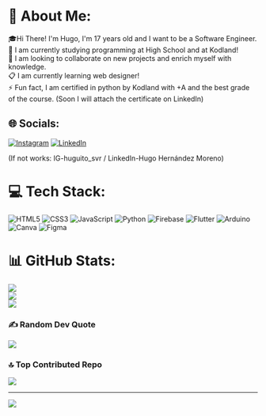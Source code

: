 # 💫 About Me:
🎓Hi There! I'm Hugo, I'm 17 years old and I want to be a Software Engineer.<br>🔭 I am currently studying programming at High School and at Kodland!<br>💼 I am looking to collaborate on new projects and enrich myself with knowledge.<br>📋 I am currently learning web designer!<br>⚡ Fun fact, I am certified in python by Kodland with +A and the best grade of the course. (Soon I will attach the certificate on LinkedIn)


## 🌐 Socials:
[![Instagram](https://img.shields.io/badge/Instagram-%23E4405F.svg?logo=Instagram&logoColor=white)](https://instagram.com/https://www.instagram.com/huguito_svr/) [![LinkedIn](https://img.shields.io/badge/LinkedIn-%230077B5.svg?logo=linkedin&logoColor=white)](https://linkedin.com/in/https://www.linkedin.com/in/hugo-hern%C3%A1ndez-moreno-a23947272/) 

(If not works: IG-huguito_svr / LinkedIn-Hugo Hernández Moreno)

# 💻 Tech Stack:
![HTML5](https://img.shields.io/badge/html5-%23E34F26.svg?style=flat&logo=html5&logoColor=white) ![CSS3](https://img.shields.io/badge/css3-%231572B6.svg?style=flat&logo=css3&logoColor=white) ![JavaScript](https://img.shields.io/badge/javascript-%23323330.svg?style=flat&logo=javascript&logoColor=%23F7DF1E) ![Python](https://img.shields.io/badge/python-3670A0?style=flat&logo=python&logoColor=ffdd54) ![Firebase](https://img.shields.io/badge/firebase-%23039BE5.svg?style=flat&logo=firebase) ![Flutter](https://img.shields.io/badge/Flutter-%2302569B.svg?style=flat&logo=Flutter&logoColor=white) ![Arduino](https://img.shields.io/badge/-Arduino-00979D?style=flat&logo=Arduino&logoColor=white) ![Canva](https://img.shields.io/badge/Canva-%2300C4CC.svg?style=flat&logo=Canva&logoColor=white) 	![Figma](https://img.shields.io/badge/figma-%23F24E1E.svg?style=flat&logo=figma&logoColor=white)
# 📊 GitHub Stats:
![](https://github-readme-stats.vercel.app/api?username=HuguitoH&theme=blueberry&hide_border=false&include_all_commits=true&count_private=true)<br/>
![](https://github-readme-streak-stats.herokuapp.com/?user=HuguitoH&theme=blueberry&hide_border=false)<br/>
![](https://github-readme-stats.vercel.app/api/top-langs/?username=HuguitoH&theme=blueberry&hide_border=false&include_all_commits=true&count_private=true&layout=compact)

### ✍️ Random Dev Quote
![](https://quotes-github-readme.vercel.app/api?type=horizontal&theme=dark)

### 🔝 Top Contributed Repo
![](https://github-contributor-stats.vercel.app/api?username=HuguitoH&limit=5&theme=dark&combine_all_yearly_contributions=true)

---
[![](https://visitcount.itsvg.in/api?id=HuguitoH&icon=2&color=9)](https://visitcount.itsvg.in)

<!-- Proudly created with GPRM ( https://gprm.itsvg.in ) -->
